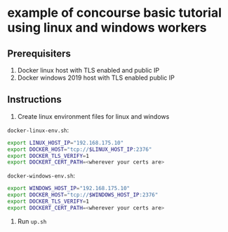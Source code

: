 # example of concourse basic tutorial using linux and windows workers

## Prerequisiters
1. Docker linux host with TLS enabled and public IP
1. Docker windows 2019 host with TLS enabled public IP

## Instructions
1. Create linux environment files for linux and windows

`docker-linux-env.sh`:
```bash
export LINUX_HOST_IP="192.168.175.10"
export DOCKER_HOST="tcp://$LINUX_HOST_IP:2376" 
export DOCKER_TLS_VERIFY=1
export DOCKERT_CERT_PATH=<wherever your certs are>
```

`docker-windows-env.sh`:
```bash
export WINDOWS_HOST_IP="192.168.175.10"
export DOCKER_HOST="tcp://$WINDOWS_HOST_IP:2376"
export DOCKER_TLS_VERIFY=1
export DOCKERT_CERT_PATH=<wherever your certs are>
```
1. Run `up.sh`
